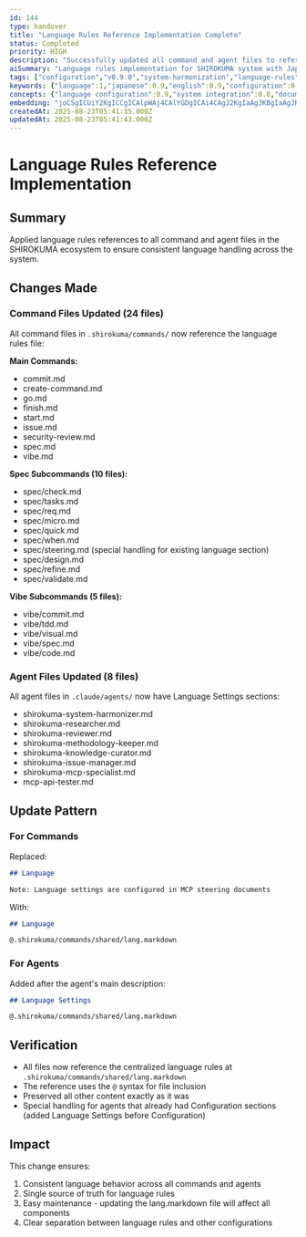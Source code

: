 ```yaml
---
id: 144
type: handover
title: "Language Rules Reference Implementation Complete"
status: Completed
priority: HIGH
description: "Successfully updated all command and agent files to reference the centralized language rules file"
aiSummary: "Language rules implementation for SHIROKUMA system with Japanese chat responses and English code comments, successfully applied across all command and agent files"
tags: ["configuration","v0.9.0","system-harmonization","language-rules"]
keywords: {"language":1,"japanese":0.9,"english":0.9,"configuration":0.8,"rules":0.8}
concepts: {"language configuration":0.9,"system integration":0.8,"documentation":0.7,"code standards":0.6,"project management":0.5}
embedding: "joCSgICUiY2KgICCgICAlpWAj4CAlYGDgICAi4CAgJ2KgIaAgJKBgIaAgJKAgICbgYCNgICOiYaAgICQgICAkoGAhICAgpOQhYCAkoCAgJuLgICAgISUlZGAgI+AgICblYCEgICSjJCagICGgICAipeAjYCAnpOUloCAgICAgI0="
createdAt: 2025-08-23T05:41:35.000Z
updatedAt: 2025-08-23T05:41:43.000Z
---
```


# Language Rules Reference Implementation

## Summary
Applied language rules references to all command and agent files in the SHIROKUMA ecosystem to ensure consistent language handling across the system.

## Changes Made

### Command Files Updated (24 files)
All command files in `.shirokuma/commands/` now reference the language rules file:

**Main Commands:**
- commit.md
- create-command.md
- go.md
- finish.md
- start.md
- issue.md
- security-review.md
- spec.md
- vibe.md

**Spec Subcommands (10 files):**
- spec/check.md
- spec/tasks.md
- spec/req.md
- spec/micro.md
- spec/quick.md
- spec/when.md
- spec/steering.md (special handling for existing language section)
- spec/design.md
- spec/refine.md
- spec/validate.md

**Vibe Subcommands (5 files):**
- vibe/commit.md
- vibe/tdd.md
- vibe/visual.md
- vibe/spec.md
- vibe/code.md

### Agent Files Updated (8 files)
All agent files in `.claude/agents/` now have Language Settings sections:

- shirokuma-system-harmonizer.md
- shirokuma-researcher.md
- shirokuma-reviewer.md
- shirokuma-methodology-keeper.md
- shirokuma-knowledge-curator.md
- shirokuma-issue-manager.md
- shirokuma-mcp-specialist.md
- mcp-api-tester.md

## Update Pattern

### For Commands
Replaced:
```markdown
## Language

Note: Language settings are configured in MCP steering documents
```

With:
```markdown
## Language

@.shirokuma/commands/shared/lang.markdown
```

### For Agents
Added after the agent's main description:
```markdown
## Language Settings

@.shirokuma/commands/shared/lang.markdown
```

## Verification
- All files now reference the centralized language rules at `.shirokuma/commands/shared/lang.markdown`
- The reference uses the `@` syntax for file inclusion
- Preserved all other content exactly as it was
- Special handling for agents that already had Configuration sections (added Language Settings before Configuration)

## Impact
This change ensures:
1. Consistent language behavior across all commands and agents
2. Single source of truth for language rules
3. Easy maintenance - updating the lang.markdown file will affect all components
4. Clear separation between language rules and other configurations